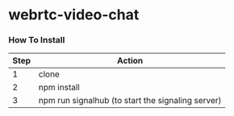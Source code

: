 # webrtc-video-chat

### How To Install
Step  | Action
------------- | -------------
1  | clone
2  | npm install
3  | npm run signalhub (to start the signaling server)